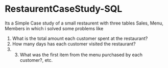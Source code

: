 # RestaurentCaseStudy-SQL
Its a Simple Case study of a small restaurent with three tables Sales, Menu, Members 
in which i solved some problems like

1. What is the total amount each customer spent at the restaurant?
2. How many days has each customer visited the restaurant?
3. 3. What was the first item from the menu purchased by each customer?,
etc.
